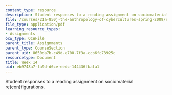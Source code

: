 ```yaml
---
content_type: resource
description: Student responses to a reading assignment on sociomaterial re(con)figurations.
file: /courses/21a-850j-the-anthropology-of-cybercultures-spring-2009/eb9748a7fa9dd6ceeedc144436fbafa1_MIT21A_850Js09_week14.pdf
file_type: application/pdf
learning_resource_types:
- Assignments
ocw_type: OCWFile
parent_title: Assignments
parent_type: CourseSection
parent_uid: 8650da7b-c49d-e700-7f3a-ccb6fc73925c
resourcetype: Document
title: Week 14
uid: eb9748a7-fa9d-d6ce-eedc-144436fbafa1
---
```

Student responses to a reading assignment on sociomaterial re(con)figurations.

